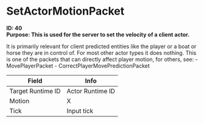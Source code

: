 # SetActorMotionPacket

**ID: 40**  
**Purpose: This is used for the server to set the velocity of a client actor.**  

It is primarily relevant for client predicted entities like the player or a boat or horse they are in control of. For most other actor types it does nothing. This is one of the packets that can directly affect player motion, for others, see: - MovePlayerPacket - CorrectPlayerMovePredictionPacket

<table><thead><tr><th>Field</th><th>Info</th></tr></thead><tbody>
<tr><td>Target Runtime ID</td><td>Actor Runtime ID</td></tr>
<tr><td>Motion</td><td>X</td></tr>
<tr><td>Tick</td><td>Input tick</td></tr>
</tbody></table>
